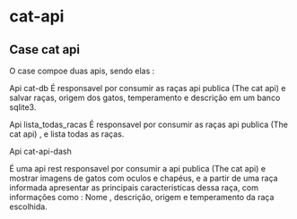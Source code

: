 # cat-api

## Case cat api

O case compoe duas apis, sendo elas :

Api cat-db 
É responsavel por consumir as raças api publica (The cat api) e salvar raças, origem dos gatos, temperamento e descrição em um banco sqlite3.

Api lista_todas_racas
É responsavel por consumir as raças api publica (The cat api) , e lista todas as raças.

Api cat-api-dash 

É uma api rest responsavel por consumir a api publica (The cat api) e mostrar imagens de gatos com oculos e chapéus, e a partir de uma raça informada apresentar as principais caracteristicas dessa raça, com informações como : Nome , descrição, origem e temperamento da raça escolhida.
